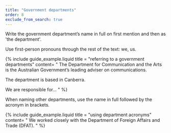 ```yaml
---
title: "Government departments"
order: 8
exclude_from_search: true
---
```


Write the government department’s name in full on first mention and then as 'the department'.

Use first-person pronouns through the rest of the text: we, us.

{% include guide_example.liquid
  title = "referring to a government departments"
  content= "
The Department for Communication and the Arts is the Australian Government’s leading adviser on communications.

The department is based in Canberra.

We are responsible for...
"
%}

When naming other departments, use the name in full followed by the acronym in brackets.

{% include guide_example.liquid
  title = "using department acronyms"
  content= "
We worked closely with the Department of Foreign Affairs and Trade (DFAT).
"
%}
